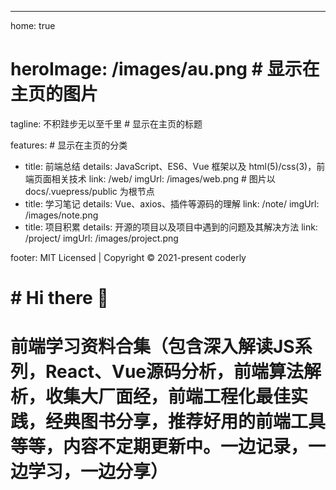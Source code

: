 ---

home: true
# heroImage: /images/au.png # 显示在主页的图片
tagline: 不积跬步无以至千里 # 显示在主页的标题

features: # 显示在主页的分类

- title: 前端总结
  details: JavaScript、ES6、Vue 框架以及 html(5)/css(3)，前端页面相关技术
  link: /web/
  imgUrl: /images/web.png # 图片以 docs/.vuepress/public 为根节点
- title: 学习笔记
  details: Vue、axios、插件等源码的理解
  link: /note/
  imgUrl: /images/note.png
- title: 项目积累
  details: 开源的项目以及项目中遇到的问题及其解决方法
  link: /project/
  imgUrl: /images/project.png

footer: MIT Licensed | Copyright © 2021-present coderly

# # Hi there 👋

# 前端学习资料合集（包含深入解读JS系列，React、Vue源码分析，前端算法解析，收集大厂面经，前端工程化最佳实践，经典图书分享，推荐好用的前端工具等等，内容不定期更新中。一边记录，一边学习，一边分享）
